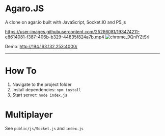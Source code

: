 # Agaro.JS

A clone on agar.io built with JavaScript, Socket.IO and P5.js


https://user-images.githubusercontent.com/25286081/193474211-e8614081-f387-406b-b329-44835f824a7b.mp4
![chrome_9QnlYZtSrl](https://github.com/Suleiman700/Agaro.JS/assets/25286081/f2778044-90f7-491a-becf-9bbfe903662d)

Demo: http://194.163.132.253:4000/

---

# How To
1. Navigate to the project folder
2. Install dependencies: `npm install`
3. Start server: `node index.js`

# Multiplayer

See `public/js/Socket.js` and `index.js`
